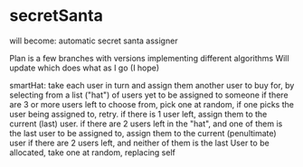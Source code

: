 # secretSanta
will become: automatic secret santa assigner

Plan is a few branches with versions implementing different algorithms
Will update which does what as I go (I hope)

smartHat:   take each user in turn and assign them another user to buy for, by selecting from a list ("hat") of users yet to be assigned to someone
            if there are 3 or more users left to choose from, pick one at random, if one picks the user being assigned to, retry.
            if there is 1 user left, assign them to the current (last) user.
            if there are 2 users left in the "hat", and one of them is the last user to be assigned to, assign them to the current (penultimate) user
            if there are 2 users left, and neither of them is the last User to be allocated, take one at random, replacing self